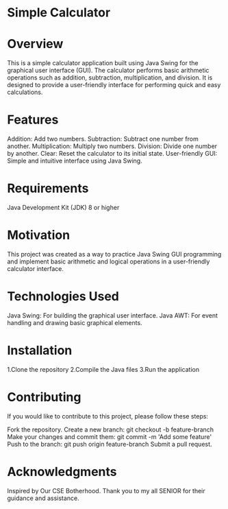 # Simple Calculator
# Overview
This is a simple calculator application built using Java Swing for the graphical user interface (GUI). The calculator performs basic arithmetic operations such as addition, subtraction, multiplication, and division. It is designed to provide a user-friendly interface for performing quick and easy calculations.

# Features
Addition: Add two numbers.
Subtraction: Subtract one number from another.
Multiplication: Multiply two numbers.
Division: Divide one number by another.
Clear: Reset the calculator to its initial state.
User-friendly GUI: Simple and intuitive interface using Java Swing.

# Requirements
Java Development Kit (JDK) 8 or higher

# Motivation
This project was created as a way to practice Java Swing GUI programming and implement basic arithmetic and logical operations in a user-friendly calculator interface.

# Technologies Used
Java Swing: For building the graphical user interface.
Java AWT: For event handling and drawing basic graphical elements.

# Installation
1.Clone the repository
2.Compile the Java files
3.Run the application

# Contributing
If you would like to contribute to this project, please follow these steps:

Fork the repository.
Create a new branch: git checkout -b feature-branch
Make your changes and commit them: git commit -m 'Add some feature'
Push to the branch: git push origin feature-branch
Submit a pull request.

# Acknowledgments
Inspired by Our CSE Botherhood.
Thank you to my all SENIOR for their guidance and assistance.
